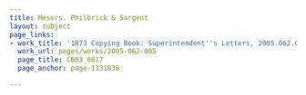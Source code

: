 ```yaml
---
title: Messrs. Philbrick & Sargent
layout: subject
page_links:
- work_title: '1873 Copying Book: Superintendent''s Letters, 2005.062.005'
  work_url: pages/works/2005-062-005
  page_title: CB03_0017
  page_anchor: page-1131836

---
```

